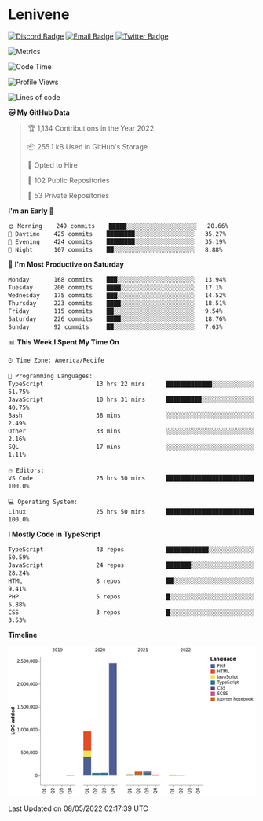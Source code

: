 # Lenivene

[![Discord Badge](https://img.shields.io/badge/-Lenivene%230715-black?style=flat-square&logo=Discord&logoColor=white)](http://discord.com/)
[![Email Badge](https://img.shields.io/badge/-lenivene@msn.com-black?style=flat-square&logo=Gmail&logoColor=white&link=mailto:lenivene@msn.com)](mailto:lenivene@msn.com)
[![Twitter Badge](https://img.shields.io/badge/-@enevinel-black?style=flat-square&logo=twitter&logoColor=white&link=https://twitter.com/enevinel)](https://twitter.com/enevinel)

<!-- https://github-readme-stats.vercel.app/api?username=lenivene&show_icons=true -->

<img src="https://metrics.lecoq.io/lenivene?template=classic&config.timezone=America%2FRecife" alt="Metrics" />

<!--START_SECTION:waka-->
![Code Time](http://img.shields.io/badge/Code%20Time-257%20hrs%2026%20mins-blue)

![Profile Views](http://img.shields.io/badge/Profile%20Views-0-blue)

![Lines of code](https://img.shields.io/badge/From%20Hello%20World%20I%27ve%20Written-4%20Million%20lines%20of%20code-blue)

**🐱 My GitHub Data** 

> 🏆 1,134 Contributions in the Year 2022
 > 
> 📦 255.1 kB Used in GitHub's Storage 
 > 
> 💼 Opted to Hire
 > 
> 📜 102 Public Repositories 
 > 
> 🔑 53 Private Repositories  
 > 
**I'm an Early 🐤** 

```text
🌞 Morning    249 commits    █████░░░░░░░░░░░░░░░░░░░░   20.66% 
🌆 Daytime    425 commits    ████████░░░░░░░░░░░░░░░░░   35.27% 
🌃 Evening    424 commits    ████████░░░░░░░░░░░░░░░░░   35.19% 
🌙 Night      107 commits    ██░░░░░░░░░░░░░░░░░░░░░░░   8.88%

```
📅 **I'm Most Productive on Saturday** 

```text
Monday       168 commits    ███░░░░░░░░░░░░░░░░░░░░░░   13.94% 
Tuesday      206 commits    ████░░░░░░░░░░░░░░░░░░░░░   17.1% 
Wednesday    175 commits    ███░░░░░░░░░░░░░░░░░░░░░░   14.52% 
Thursday     223 commits    ████░░░░░░░░░░░░░░░░░░░░░   18.51% 
Friday       115 commits    ██░░░░░░░░░░░░░░░░░░░░░░░   9.54% 
Saturday     226 commits    ████░░░░░░░░░░░░░░░░░░░░░   18.76% 
Sunday       92 commits     ██░░░░░░░░░░░░░░░░░░░░░░░   7.63%

```


📊 **This Week I Spent My Time On** 

```text
⌚︎ Time Zone: America/Recife

💬 Programming Languages: 
TypeScript               13 hrs 22 mins      █████████████░░░░░░░░░░░░   51.75% 
JavaScript               10 hrs 31 mins      ██████████░░░░░░░░░░░░░░░   40.75% 
Bash                     38 mins             ░░░░░░░░░░░░░░░░░░░░░░░░░   2.49% 
Other                    33 mins             ░░░░░░░░░░░░░░░░░░░░░░░░░   2.16% 
SQL                      17 mins             ░░░░░░░░░░░░░░░░░░░░░░░░░   1.11%

🔥 Editors: 
VS Code                  25 hrs 50 mins      █████████████████████████   100.0%

💻 Operating System: 
Linux                    25 hrs 50 mins      █████████████████████████   100.0%

```

**I Mostly Code in TypeScript** 

```text
TypeScript               43 repos            ████████████░░░░░░░░░░░░░   50.59% 
JavaScript               24 repos            ███████░░░░░░░░░░░░░░░░░░   28.24% 
HTML                     8 repos             ██░░░░░░░░░░░░░░░░░░░░░░░   9.41% 
PHP                      5 repos             █░░░░░░░░░░░░░░░░░░░░░░░░   5.88% 
CSS                      3 repos             █░░░░░░░░░░░░░░░░░░░░░░░░   3.53%

```


**Timeline**

![Chart not found](https://raw.githubusercontent.com/lenivene/lenivene/master/charts/bar_graph.png) 


 Last Updated on 08/05/2022 02:17:39 UTC
<!--END_SECTION:waka-->